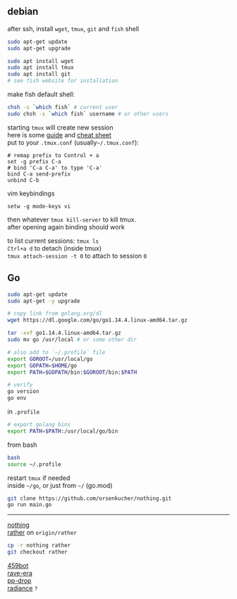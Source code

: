 ## debian

after ssh, install `wget`, `tmux`, `git` and `fish` shell
```bash
sudo apt-get update
sudo apt-get upgrade

sudo apt install wget
sudo apt install tmux
sudo apt install git
# see fish website for installation
```
  
make fish default shell: 

```bash
chsh -s `which fish` # current user
sudo chsh -s `which fish` username # or other users
```

starting `tmux` will create new session  
here is some [guide](https://linuxize.com/post/getting-started-with-tmux/)
and [cheat sheet](https://gist.github.com/andreyvit/2921703)   
put to your `.tmux.conf` (usually`~/.tmux.conf`):

```
# remap prefix to Control + a
set -g prefix C-a
# bind 'C-a C-a' to type 'C-a'
bind C-a send-prefix
unbind C-b
```

vim keybindings
```
setw -g mode-keys vi
```

then whatever `tmux kill-server` to kill tmux.  
after opening again binding should work  

to list current sessions: `tmux ls`  
`Ctrl+a d` to detach (inside tmux)  
`tmux attach-session -t 0` to attach to session `0`  

## Go
```bash
sudo apt-get update
sudo apt-get -y upgrade

# copy link from golang.org/dl
wget https://dl.google.com/go/go1.14.4.linux-amd64.tar.gz

tar -xvf go1.14.4.linux-amd64.tar.gz
sudo mv go /usr/local # or some other dir

# also add to `~/.profile` file
export GOROOT=/usr/local/go
export GOPATH=$HOME/go
export PATH=$GOPATH/bin:$GOROOT/bin:$PATH

# verify 
go version
go env
```

in `.profile`
``` bash
# export golang bins
export PATH=$PATH:/usr/local/go/bin
```

from bash
``` bash
bash
source ~/.profile
```

restart `tmux` if needed  
inside `~/go`, or just from `~/` (go.mod)
```bash
git clone https://github.com/orsenkucher/nothing.git
go run main.go
```

---

[nothing](https://github.com/orsenkucher/nothing.git)  
[rather](https://github.com/orsenkucher/nothing.git) on `origin/rather`
```bash
cp -r nothing rather
git checkout rather
```  
[459bot](https://github.com/orsenkucher/schedulebot.git)  
[rave-era](https://github.com/orsenkucher/rave-era.git)  
[pp-drop](https://github.com/orsenkucher/parsing-platform.git)  
[radiance](https://github.com/orsenkucher/Radiance.git) `?`

